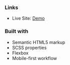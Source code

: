 
### Links

- Live Site: [Demo](https://your-live-site-url.com)

### Built with
 
- Semantic HTML5 markup
- SCSS properties
- Flexbox
- Mobile-first workflow


